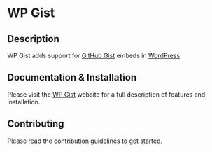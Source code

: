 # WP Gist

## Description

WP Gist adds support for [GitHub Gist](https://gist.github.com/) embeds in [WordPress](http://wordpress.org/).

## Documentation & Installation

Please visit the [WP Gist](http://manovotny.github.io/wp-gist/) website for a full description of features and installation.

## Contributing

Please read the [contribution guidelines](CONTRIBUTING.md) to get started.
